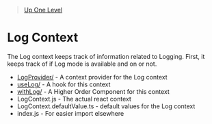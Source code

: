 > [Up One Level](../readme.md)

# Log Context

The Log context keeps track of information related to Logging. First, it keeps track of if Log mode is available and on or not.

- [LogProvider/](LogProvider/readme.md) - A context provider for the Log context
- [useLog/](useLog/readme.md) - A hook for this context
- [withLog/](withLog/readme.md) - A Higher Order Component for this context
- LogContext.js - The actual react context
- LogContext.defaultValue.ts - default values for the Log context
- index.js - For easier import elsewhere